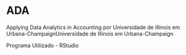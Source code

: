 # ADA
Applying Data Analytics in Accounting
por Universidade de Illinois em Urbana-ChampaignUniversidade de Illinois em Urbana-Champaign

Programa Utilizado - RStudio
